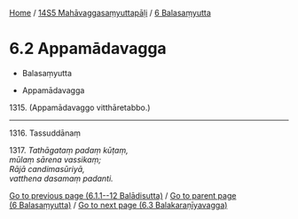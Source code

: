 
[Home](/) / [14S5 Mahāvaggasaṃyuttapāḷi](...md) / [6 Balasaṃyutta](../14S5/6.md)

# 6.2 Appamādavagga

* Balasaṃyutta

* Appamādavagga

1315\. (Appamādavaggo vitthāretabbo.)

---

1316\. Tassuddānaṃ



1317\. _Tathāgataṃ padaṃ kūṭaṃ,_  
_mūlaṃ sārena vassikaṃ;_  
_Rājā candimasūriyā,_  
_vatthena dasamaṃ padanti._  


[Go to previous page (6.1.1--12 Balādisutta)](6.1/6.1.1--12.md) / [Go to parent page (6 Balasaṃyutta)](../14S5/6.md) / [Go to next page (6.3 Balakaraṇīyavagga)](6.3.md)


